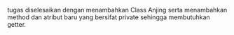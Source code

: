 tugas diselesaikan dengan menambahkan Class Anjing serta menambahkan method dan atribut baru yang bersifat private sehingga membutuhkan getter.
